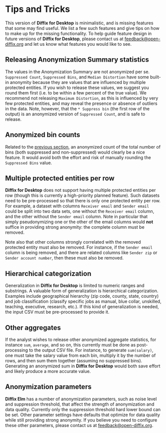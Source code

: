 # Tips and Tricks

This version of __Diffix for Desktop__ is minimalistic, and is missing features that some may find useful. We list a few such features and give tips on how to make up for the missing functionality. To help guide feature design in future versions of __Diffix for Desktop__, please contact us at [feedback@open-diffix.org](mailto:feedback@open-diffix.org) and let us know what features you would like to see.

## Releasing Anonymization Summary statistics

The values in the Anonymization Summary are not anonymized per se. `Suppressed Count`,	`Suppressed Bins`, and	`Median Distortion` have some built-in anonymity because they are values that are influenced by multiple protected entities. If you wish to release these values, we suggest you round them first (i.e. to be within a few percent of the true value).  We recommend not releasing `Maximum Distortion`, as this is influenced by very few protected entities, and may reveal the presence or absence of outliers in the data. Note, however, that the `* Suppress bin` (the first row of the output) is an anonymized version of `Suppressed Count`, and is safe to release.

## Anonymized bin counts

Related to the [previous section](#releasing-anonymization-summary-statistics), an anonymized count of the total number of bins (both suppressed and non-suppressed) would clearly be a nice feature. It would avoid both the effort and risk of manually rounding the `Suppressed Bins` value.

## Multiple protected entities per row

__Diffix for Desktop__ does not support having multiple protected entities per row (though this is currently a high-priority planned feature). Such datasets need to be pre-processed so that there is only one protected entity per row. For example, a dataset with columns `Receiver email` and `Sender email` could be split into two data sets, one without the `Receiver email` column, and the other without the `Sender email` column. Note in particular that simply pseudonymizing one or the other of the email columns would **not** suffice in providing strong anonymity: the complete column must be removed.

Note also that other columns strongly correlated with the removed protected entity must also be removed. For instance, if the `Sender email` column is being removed, and there are related columns like `Sender zip` or `Sender account number`, then these must also be removed.

## Hierarchical categorization

Generalization in __Diffix for Desktop__ is limited to numeric ranges and substrings. A valuable form of generalization is hierarchical categorization. Examples include geographical hierarchy (zip code, county, state, country) and job classification (classify specific jobs as manual, blue collar, unskilled, teaching, executive, research, etc.). If this kind of generalization is needed, the input CSV must be pre-processed to provide it.

## Other aggregates

If the analyst wishes to release other anonymized aggregate statistics, for instance `sum`, `average`, and so on, this currently must be done as post-processing to the output CSV file. For instance, to generate `sum(salary)`, one must take the salary value from each bin, multiply it by the number of rows, and then sum them together (assuming no suppressed bins). Generating an anonymized sum in __Diffix for Desktop__ would both save effort and likely produce a more accurate value.

## Anonymization parameters

__Diffix Elm__ has a number of anonymization parameters, such as noise level and suppression threshold, that affect the strength of anonymization and data quality. Currently only the suppression
threshold hard lower bound can be set. Other parameter settings have defaults that
optimize for data quality while still providing strong anonymity. If you believe you need to configure
these other parameters, please contact us at
[feedback@open-diffix.org](mailto:feedback@open-diffix.org).